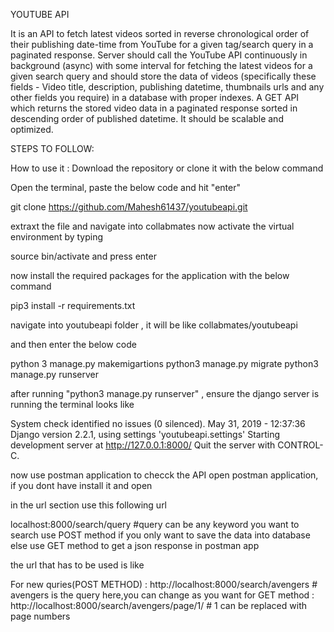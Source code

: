 YOUTUBE API

It is an API to fetch latest videos sorted in reverse chronological order of their publishing date-time from YouTube for a given tag/search query in a paginated response.
Server should call the YouTube API continuously in background (async) with some interval for fetching the latest videos for a given search query and should store the data of videos (specifically these fields - Video title, description, publishing datetime, thumbnails urls and any other fields you require) in a database with proper indexes.
A GET API which returns the stored video data in a paginated response sorted in descending order of published datetime.
It should be scalable and optimized.

STEPS TO FOLLOW:

How to use it : 
Download the repository or clone it with the below command

Open the terminal, paste the below code and hit "enter"

git clone https://github.com/Mahesh61437/youtubeapi.git

extraxt the file and navigate into collabmates
now activate the virtual environment by typing

source bin/activate and press enter

now install the required packages for the application with the below command

pip3 install -r requirements.txt 

navigate into youtubeapi folder , it will be like collabmates/youtubeapi

and then enter the below code

python 3 manage.py makemigartions
python3 manage.py migrate
python3 manage.py runserver

after running "python3 manage.py runserver" , ensure the django server is running
the terminal looks like 

System check identified no issues (0 silenced).
May 31, 2019 - 12:37:36
Django version 2.2.1, using settings 'youtubeapi.settings'
Starting development server at http://127.0.0.1:8000/
Quit the server with CONTROL-C.


now use postman application to checck the API
open postman application, if you dont have install it and open

in the url section use this following url

localhost:8000/search/query     #query can be any keyword you want to search
use POST method if you only want to save the data into database
else use GET method to get a json response in postman app

the url that has to be used is like

For new quries(POST METHOD) : http://localhost:8000/search/avengers       #  avengers is the query here,you can change as you want
for GET method   :   http://localhost:8000/search/avengers/page/1/        #  1 can be replaced with page numbers